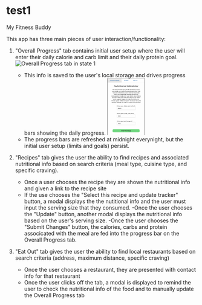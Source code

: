 # test1

My Fitness Buddy

This app has three main pieces of user interaction/functionality:

   1) "Overall Progress" tab contains initial user setup where the user will enter their daily calorie and carb limit and their daily protein goal.
            <img width="100" height="150" src="pics_for_readme/overall_prog_state_1.png" alt="Overall Progress tab in state 1">
        - This info is saved to the user's local storage and drives progress bars showing the daily progress.
            <img width="100" height="150" src="overall_prog_state_1.png" alt="Overall Progress tab in state 1">
        - The progress bars are refreshed at midnight everynight, but the initial user setup (limits and goals) persist.

   2) "Recipes" tab gives the user the ability to find recipes and associated nutritional info based on search criteria (meal type, cuisine type, and specific craving).
        - Once a user chooses the recipe they are shown the nutritional info and given a link to the recipe site
        - If the use chooses the "Select this recipe and update tracker" button, a modal displays the the nutitional info and the user must input the serving size that they consumed.
            -Once the user chooses the "Update" button, another modal displays the nutritional info based on the user's serving size.
            -Once the user chooses the "Submit Changes" button, the calories, carbs and protein associcated with the meal are fed into the progress bar on the Overall Progress tab.
    
   3) "Eat Out" tab gives the user the ability to find local restaurants based on search criteria (address, maximum distance, specific craving)
        - Once the user chooses a restaurant, they are presented with contact info for that restaurant
        - Once the user clicks off the tab, a modal is displayed to remind the user to check the nutritional info of the food and to manually update the Overall Progress tab

